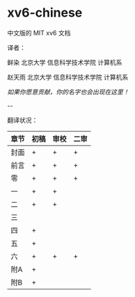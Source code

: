xv6-chinese
===========

中文版的 MIT xv6 文档

译者：

鲜染 北京大学 信息科学技术学院 计算机系

赵天雨 北京大学 信息科学技术学院 计算机系

*如果你愿意贡献，你的名字也会出现在这里！*

-- 

翻译状况：

|章节|初稿|审校|二审
|----|----|----|----|
|封面 |+ |+ |+ |
|前言 |+ |+ |+ |
|零 |+ |+ |+ |
|一 |+ |+ | |
|二 |+ |+ | |
|三 |  | | |
|四 |+ | | |
|五 |+ | | |
|六 |+ |+ |+ |
|附A |+ | | |
|附B |+ | | |

